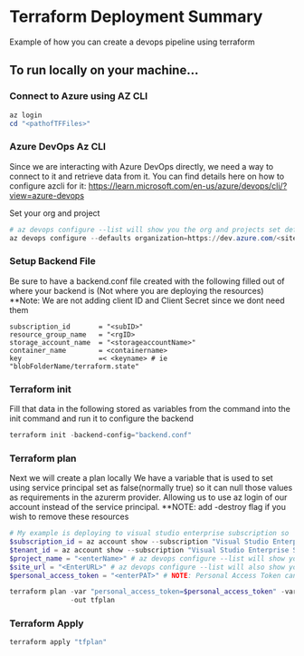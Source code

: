 # Terraform Deployment Summary
Example of how you can create a devops pipeline using terraform


## To run locally on your machine...

### Connect to Azure using AZ CLI
```powershell
az login
cd "<pathofTFFiles>"
```

### Azure DevOps Az CLI
Since we are interacting with Azure DevOps directly, we need a way to connect to it and retrieve data from it.
You can find details here on how to configure azcli for it: https://learn.microsoft.com/en-us/azure/devops/cli/?view=azure-devops

Set your org and project
```powershell
# az devops configure --list will show you the org and projects set defaults with the following
az devops configure --defaults organization=https://dev.azure.com/<siteName> project=<projectName>
```

### Setup Backend File
Be sure to have a backend.conf file created with the following filled out of where your backend is (Not where you are deploying the resources)
**Note: We are not adding client ID and Client Secret since we dont need them
```
subscription_id       = "<subID>" 
resource_group_name   = "<rgID>
storage_account_name  = "<storageaccountName>"
container_name        = <containername>
key                   =< <keyname> # ie "blobFolderName/terraform.state"
```


### Terraform init
Fill that data in the following stored as variables from the command into the init command and run it to configure the backend
```powershell
terraform init -backend-config="backend.conf"
```

### Terraform plan
Next we will create a plan locally
We have a variable that is used to set using service principal set as false(normally true) so it can null those values as requirements in the azurerm provider. Allowing us to use az login of our account instead of the service principal.
**NOTE: add -destroy flag if you wish to remove these resources

```powershell
# My example is deploying to visual studio enterprise subscription so 
$subscription_id = az account show --subscription "Visual Studio Enterprise Subscription" --query id -o tsv
$tenant_id = az account show --subscription "Visual Studio Enterprise Subscription" --query tenantId -o tsv
$project_name = "<enterName>" # az devops configure --list will show you the project
$site_url = "<EnterURL>" # az devops configure --list will also show you the org URL
$personal_access_token = "<enterPAT>" # NOTE: Personal Access Token can't be created or read using cli. Store its value here

terraform plan -var "personal_access_token=$personal_access_token" -var "project_name=$project_name" -var "site_url=$site_url" `
               -out tfplan
```

### Terraform Apply

```powershell
terraform apply "tfplan"
```